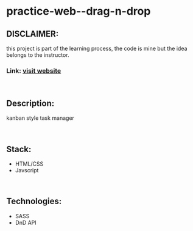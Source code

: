 # practice-web--drag-n-drop

## DISCLAIMER:
this project is part of the learning process, the code is mine but the idea belongs to the instructor.


### Link: [visit website](https://noppytinto.github.io/practice-web--drag-n-drop/)

<br/>


## Description:

kanban style task manager

<br/>

## Stack:

- HTML/CSS
- Javscript


<br/>

## Technologies:

- SASS
- DnD API
